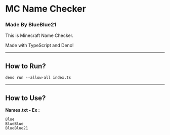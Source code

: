 # MC Name Checker
### Made By BlueBlue21

This is Minecraft Name Checker.

Made with TypeScript and Deno!

<hr>

## How to Run?

```
deno run --allow-all index.ts
```

<hr>

## How to Use?

**Names.txt - Ex :**
```
Blue
BlueBlue
BlueBlue21
```
